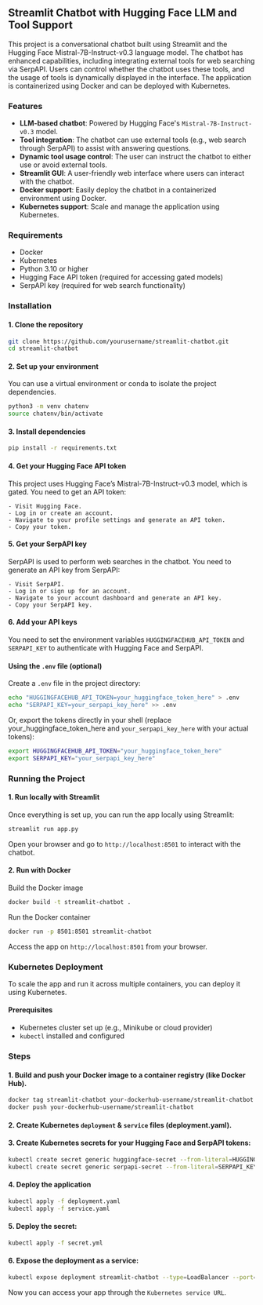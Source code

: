 ## Streamlit Chatbot with Hugging Face LLM and Tool Support

This project is a conversational chatbot built using Streamlit and the Hugging Face Mistral-7B-Instruct-v0.3 language model. The chatbot has enhanced capabilities, including integrating external tools for web searching via SerpAPI. Users can control whether the chatbot uses these tools, and the usage of tools is dynamically displayed in the interface. The application is containerized using Docker and can be deployed with Kubernetes.

### Features

- **LLM-based chatbot**: Powered by Hugging Face's `Mistral-7B-Instruct-v0.3` model.
- **Tool integration**: The chatbot can use external tools (e.g., web search through SerpAPI) to assist with answering questions.
- **Dynamic tool usage control**: The user can instruct the chatbot to either use or avoid external tools.
- **Streamlit GUI**: A user-friendly web interface where users can interact with the chatbot.
- **Docker support**: Easily deploy the chatbot in a containerized environment using Docker.
- **Kubernetes support**: Scale and manage the application using Kubernetes.

### Requirements

- Docker
- Kubernetes
- Python 3.10 or higher
- Hugging Face API token (required for accessing gated models)
- SerpAPI key (required for web search functionality)

### Installation

#### 1. Clone the repository
```bash
git clone https://github.com/yourusername/streamlit-chatbot.git
cd streamlit-chatbot
```
#### 2. Set up your environment
You can use a virtual environment or conda to isolate the project dependencies.
```bash
python3 -m venv chatenv
source chatenv/bin/activate
```
#### 3. Install dependencies
```bash
pip install -r requirements.txt
```

#### 4. Get your Hugging Face API token
This project uses Hugging Face’s Mistral-7B-Instruct-v0.3 model, which is gated. You need to get an API token:

	- Visit Hugging Face.
	- Log in or create an account.
	- Navigate to your profile settings and generate an API token.
	- Copy your token.

#### 5. Get your SerpAPI key
SerpAPI is used to perform web searches in the chatbot. You need to generate an API key from SerpAPI:

	- Visit SerpAPI.
	- Log in or sign up for an account.
	- Navigate to your account dashboard and generate an API key.
	- Copy your SerpAPI key.

#### 6. Add your API keys
You need to set the environment variables `HUGGINGFACEHUB_API_TOKEN` and `SERPAPI_KEY` to authenticate with Hugging Face and SerpAPI.
#### Using the `.env` file (optional)
Create a `.env` file in the project directory:
```bash
echo "HUGGINGFACEHUB_API_TOKEN=your_huggingface_token_here" > .env
echo "SERPAPI_KEY=your_serpapi_key_here" >> .env
```
Or, export the tokens directly in your shell (replace your_huggingface_token_here and `your_serpapi_key_here` with your actual tokens):
```bash
export HUGGINGFACEHUB_API_TOKEN="your_huggingface_token_here"
export SERPAPI_KEY="your_serpapi_key_here"
```
         
### Running the Project
#### 1. Run locally with Streamlit
Once everything is set up, you can run the app locally using Streamlit:
```bash
streamlit run app.py
```
Open your browser and go to `http://localhost:8501` to interact with the chatbot.
       
#### 2. Run with Docker
Build the Docker image
```bash
docker build -t streamlit-chatbot .
```
Run the Docker container
```bash
docker run -p 8501:8501 streamlit-chatbot
```
Access the app on `http://localhost:8501` from your browser.
       
### Kubernetes Deployment
To scale the app and run it across multiple containers, you can deploy it using Kubernetes.

#### Prerequisites
- Kubernetes cluster set up (e.g., Minikube or cloud provider)
- `kubectl` installed and configured

### Steps
#### 1. Build and push your Docker image to a container registry (like Docker Hub).
```bash
docker tag streamlit-chatbot your-dockerhub-username/streamlit-chatbot
docker push your-dockerhub-username/streamlit-chatbot
```
#### 2. Create Kubernetes `deployment` & `service` files (deployment.yaml).
#### 3. Create Kubernetes secrets for your Hugging Face and SerpAPI tokens:
```bash
kubectl create secret generic huggingface-secret --from-literal=HUGGINGFACEHUB_API_TOKEN=your_huggingface_token_here
kubectl create secret generic serpapi-secret --from-literal=SERPAPI_KEY=your_serpapi_key_here
```

#### 4. Deploy the application
```bash
kubectl apply -f deployment.yaml
kubectl apply -f service.yaml
```             

#### 5. Deploy the secret:
```bash
kubectl apply -f secret.yml
```

#### 6. Expose the deployment as a service:
```bash
kubectl expose deployment streamlit-chatbot --type=LoadBalancer --port=80 --target-port=8501
``` 
Now you can access your app through the `Kubernetes service URL`.




